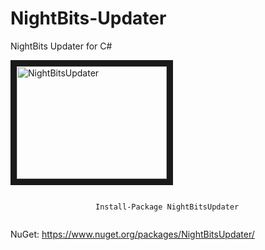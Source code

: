 # NightBits-Updater
NightBits Updater for C#

<a href="http://www.youtube.com/watch?feature=player_embedded&v=gRg8SgE5GY4
" target="_blank"><img src="http://img.youtube.com/vi/gRg8SgE5GY4/0.jpg" 
alt="NightBitsUpdater" width="240" height="180" border="10" /></a>

<p>
	<code>
                   Install-Package NightBitsUpdater
	</code>
</p>

NuGet: https://www.nuget.org/packages/NightBitsUpdater/